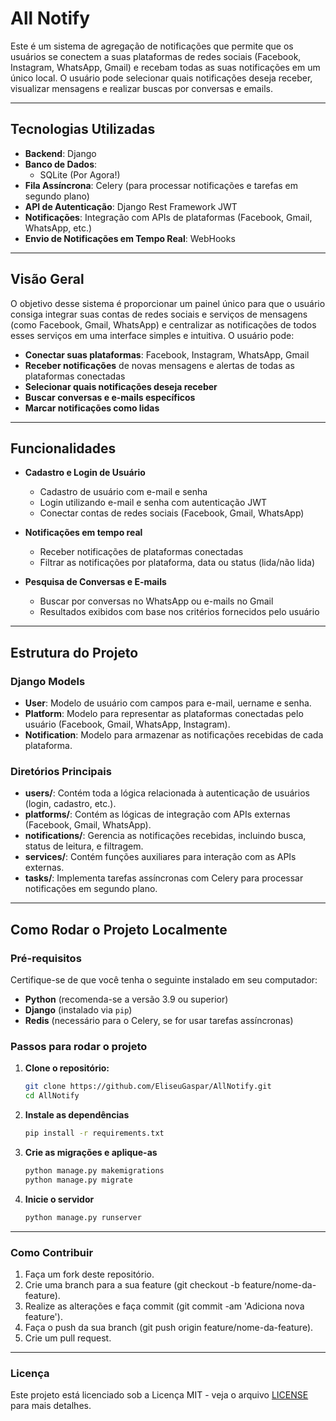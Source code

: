 # **All Notify**

Este é um sistema de agregação de notificações que permite que os usuários se conectem a suas plataformas de redes sociais (Facebook, Instagram, WhatsApp, Gmail) e recebam todas as suas notificações em um único local. O usuário pode selecionar quais notificações deseja receber, visualizar mensagens e realizar buscas por conversas e emails.

---

## **Tecnologias Utilizadas**

- **Backend**: Django
- **Banco de Dados**:
  - SQLite (Por Agora!)
- **Fila Assíncrona**: Celery (para processar notificações e tarefas em segundo plano)
- **API de Autenticação**: Django Rest Framework JWT
- **Notificações**: Integração com APIs de plataformas (Facebook, Gmail, WhatsApp, etc.)
- **Envio de Notificações em Tempo Real**: WebHooks

---

## **Visão Geral**

O objetivo desse sistema é proporcionar um painel único para que o usuário consiga integrar suas contas de redes sociais e serviços de mensagens (como Facebook, Gmail, WhatsApp) e centralizar as notificações de todos esses serviços em uma interface simples e intuitiva. O usuário pode:

- **Conectar suas plataformas**: Facebook, Instagram, WhatsApp, Gmail
- **Receber notificações** de novas mensagens e alertas de todas as plataformas conectadas
- **Selecionar quais notificações deseja receber**
- **Buscar conversas e e-mails específicos**
- **Marcar notificações como lidas**

---

## **Funcionalidades**

- **Cadastro e Login de Usuário**
  - Cadastro de usuário com e-mail e senha
  - Login utilizando e-mail e senha com autenticação JWT
  - Conectar contas de redes sociais (Facebook, Gmail, WhatsApp)
  
- **Notificações em tempo real**
  - Receber notificações de plataformas conectadas
  - Filtrar as notificações por plataforma, data ou status (lida/não lida)

- **Pesquisa de Conversas e E-mails**
  - Buscar por conversas no WhatsApp ou e-mails no Gmail
  - Resultados exibidos com base nos critérios fornecidos pelo usuário

---

## **Estrutura do Projeto**

### **Django Models**

- **User**: Modelo de usuário com campos para e-mail, uername e senha.
- **Platform**: Modelo para representar as plataformas conectadas pelo usuário (Facebook, Gmail, WhatsApp, Instagram).
- **Notification**: Modelo para armazenar as notificações recebidas de cada plataforma.

### **Diretórios Principais**

- **users/**: Contém toda a lógica relacionada à autenticação de usuários (login, cadastro, etc.).
- **platforms/**: Contém as lógicas de integração com APIs externas (Facebook, Gmail, WhatsApp).
- **notifications/**: Gerencia as notificações recebidas, incluindo busca, status de leitura, e filtragem.
- **services/**: Contém funções auxiliares para interação com as APIs externas.
- **tasks/**: Implementa tarefas assíncronas com Celery para processar notificações em segundo plano.

---

## **Como Rodar o Projeto Localmente**

### **Pré-requisitos**
Certifique-se de que você tenha o seguinte instalado em seu computador:

- **Python** (recomenda-se a versão 3.9 ou superior)
- **Django** (instalado via `pip`)
- **Redis** (necessário para o Celery, se for usar tarefas assíncronas)

### **Passos para rodar o projeto**

1. **Clone o repositório:**
   ```bash
   git clone https://github.com/EliseuGaspar/AllNotify.git
   cd AllNotify

2. **Instale as dependências**
    ```bash
    pip install -r requirements.txt
    ```

3. **Crie as migrações e aplique-as**
    ```bash
    python manage.py makemigrations
    python manage.py migrate
    ```

4. **Inicie o servidor**
    ```bash
    python manage.py runserver
    ```
---

### **Como Contribuir**

1. Faça um fork deste repositório.
2. Crie uma branch para a sua feature (git checkout -b feature/nome-da-feature).
3. Realize as alterações e faça commit (git commit -am 'Adiciona nova feature').
4. Faça o push da sua branch (git push origin feature/nome-da-feature).
5. Crie um pull request.
---

### **Licença**

Este projeto está licenciado sob a Licença MIT - veja o arquivo [LICENSE](./LICENCE) para mais detalhes.